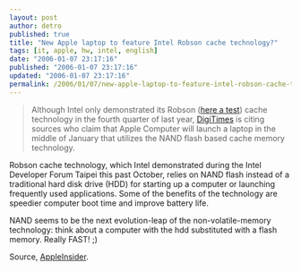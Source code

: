 ```yaml
---
layout: post
author: detro
published: true
title: "New Apple laptop to feature Intel Robson cache technology?"
tags: [it, apple, hw, intel, english]
date: "2006-01-07 23:17:16"
published: "2006-01-07 23:17:16"
updated: "2006-01-07 23:17:16"
permalink: /2006/01/07/new-apple-laptop-to-feature-intel-robson-cache-technology/
---
```


<blockquote>Although Intel only demonstrated its Robson (<a target="_new" href="http://www.vr-zone.com.sg/?i=2888">here a test</a>) cache technology in the fourth quarter of last year, <a target="_new" href="http://www.digitimes.com/NewsShow/MailHome.asp?datePublish=2006/1/5&pages=A5&seq=20">DigiTimes</a> is citing sources who claim that Apple Computer will launch a laptop in the middle of January that utilizes the NAND flash based cache memory technology.</blockquote>

Robson cache technology, which Intel demonstrated during the Intel Developer Forum Taipei this past October, relies on NAND flash instead of a traditional hard disk drive (HDD) for starting up a computer or launching frequently used applications. Some of the benefits of the technology are speedier computer boot time and improve battery life.

NAND seems to be the next evolution-leap of the non-volatile-memory technology: think about a computer with the hdd substituted with a flash memory. Really FAST! ;)

Source, <a target="_new" href="http://www.appleinsider.com/article.php?id=1442">AppleInsider</a>.
